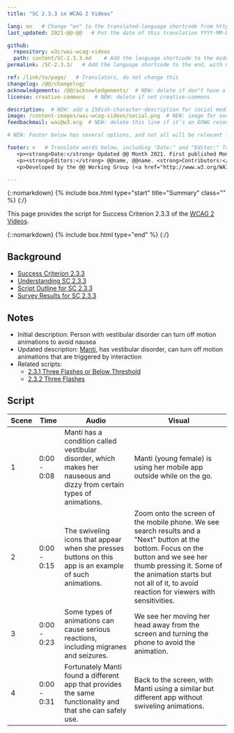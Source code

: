 ```yaml
---
title: "SC 2.3.3 in WCAG 2 Videos"

lang: en   # Change "en" to the translated-language shortcode from https://www.iana.org/assignments/language-subtag-registry/language-subtag-registry
last_updated: 2021-@@-@@   # Put the date of this translation YYYY-MM-DD (with month in the middle)

github:
  repository: w3c/wai-wcag-videos
  path: content/SC-2.3.3.md    # Add the language shortcode to the middle of the filename, for example: content/index.fr.md
permalink: /SC-2.3.3/   # Add the language shortcode to the end, with no slash at end, for example: /link/to/page/fr

ref: /link/to/page/   # Translators, do not change this
changelog: /@@/changelog/
acknowledgements: /@@/acknowledgements/  # NEW: delete if don"t have a separate acknowledgements page. And delete it in the footer below.
license: creative-commons   # NEW: delete if not creative-commons

description:  # NEW: add a 150ish-character-description for social media   # translate the description
image: /content-images/wai-wcag-videos/social.png  # NEW: image for social media
feedbackmail: wai@w3.org  # NEW: delete this line if it’s an EOWG resource (the default is wai-eo-editors@w3.org)

# NEW: Footer below has several options, and not all will be relevant for specific pages. (Ask Shawn if questions.)

footer: >   # Translate words below, including "Date:" and "Editor:" Translate the Working Group name. Leave the Working Group acronym in English. Do *not* change the dates in the footer below.
   <p><strong>Date:</strong> Updated @@ Month 2021. First published Month 20@@. CHANGELOG.</p>
   <p><strong>Editors:</strong> @@name, @@name. <strong>Contributors:</strong> @@name, @@name, and <a href=”https://www.w3.org/groups/wg/@@wg/participants”>participants of the @@WG</a>. ACKNOWLEDGEMENTS lists contributors and credits.</p>
   <p>Developed by the @@ Working Group (<a href="http://www.w3.org/WAI/@@/">@@WG</a>). Developed as part of the <a href="https://www.w3.org/WAI/@@/">WAI-@@ project</a>, @@co-funded by the European Commission.</p>

---
```


{::nomarkdown}
{% include box.html type="start" title="Summary" class="" %}
{:/}

This page provides the script for Success Criterion 2.3.3 of the [WCAG 2 Videos](https://wai-wcag-videos.netlify.app/overview/).

{::nomarkdown}
{% include box.html type="end" %}
{:/}

## Background

* [Success Criterion 2.3.3](https://www.w3.org/TR/WCAG22/#animation-from-interactions)
* [Understanding SC 2.3.3](https://www.w3.org/WAI/WCAG22/Understanding/animation-from-interactions.html)
* [Script Outline for SC 2.3.3](https://www.w3.org/WAI/EO/wiki/Video-Based_Resources/WCAG_Requirements#SC2-3-3)
* [Survey Results for SC 2.3.3](https://www.w3.org/2002/09/wbs/35532/Videos_WCAG_Squirrel/results#xSC233)

## Notes

* Initial description: Person with vestibular disorder can turn off motion animations to avoid nausea
* Updated description: [Manti](https://wai-wcag-videos.netlify.app/overview/#manti-she), has vestibular disorder, can turn off motion animations that are triggered by interaction
* Related scripts:
    * [2.3.1 Three Flashes or Below Threshold](https://wai-wcag-videos.netlify.app/sc-2.3.1/)
    * [2.3.2 Three Flashes](https://wai-wcag-videos.netlify.app/sc-2.3.2/)

## Script

| Scene | Time | Audio | Visual |
| ----- | ---- | ----- | ------ |
| 1 | 0:00 - 0:08 | Manti has a condition called vestibular disorder, which makes her nauseous and dizzy from certain types of animations. | Manti (young female) is using her mobile app outside while on the go. |
| 2 | 0:00 - 0:15 | The swiveling icons that appear when she presses buttons on this app is an example of such animations. | Zoom onto the screen of the mobile phone. We see search results and a "Next" button at the bottom. Focus on the button and we see her thumb pressing it. Some of the animation starts but not all of it, to avoid reaction for viewers with sensitivities. |
| 3 | 0:00 - 0:23 | Some types of animations can cause serious reactions, including migranes and seizures. | We see her moving her head away from the screen and turning the phone to avoid the animation. |
| 4 | 0:00 - 0:31 | Fortunately Manti found a different app that provides the same functionality and that she can safely use. | Back to the screen, with Manti using a similar but different app without swiveling animations. |
